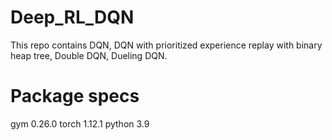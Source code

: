 # Deep_RL_DQN
This repo contains DQN, DQN with prioritized experience replay with binary heap tree, Double DQN, Dueling DQN.

# Package specs
gym 0.26.0
torch 1.12.1
python 3.9
